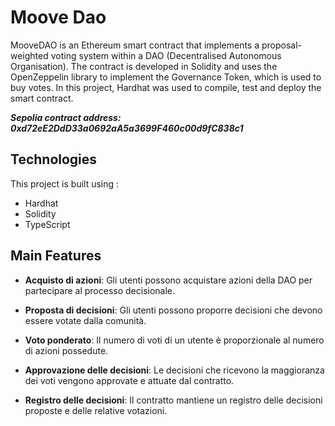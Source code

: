 # Moove Dao

MooveDAO is an Ethereum smart contract that implements a proposal-weighted voting system within a DAO (Decentralised Autonomous Organisation).
The contract is developed in Solidity and uses the OpenZeppelin library to implement the Governance Token, which is used to buy votes.
In this project, Hardhat was used to compile, test and deploy the smart contract.

***Sepolia contract address: 0xd72eE2DdD33a0692aA5a3699F460c00d9fC838c1***

## Technologies

This project is built using :
+ Hardhat
+ Solidity
+ TypeScript

## Main Features

+ **Acquisto di azioni**: Gli utenti possono acquistare azioni della DAO per partecipare al processo decisionale.

+ **Proposta di decisioni**: Gli utenti possono proporre decisioni che devono essere votate dalla comunità.

+ **Voto ponderato**: Il numero di voti di un utente è proporzionale al numero di azioni possedute.

+ **Approvazione delle decisioni**: Le decisioni che ricevono la maggioranza dei voti vengono approvate e attuate dal contratto.

+ **Registro delle decisioni**: Il contratto mantiene un registro delle decisioni proposte e delle relative votazioni.



